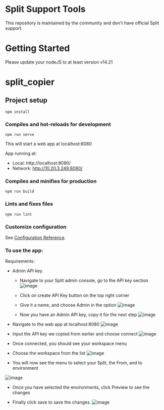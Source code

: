# Split Support Tools
This repository is maintained by the community and don't have official Split support.

# Getting Started
Please update your nodeJS to at least version v14.21 


# split_copier

## Project setup
```
npm install
```

### Compiles and hot-reloads for development

```
npm run serve
```
This will start a web app at localhost:8080

  App running at:
  - Local:   http://localhost:8080/ 
  - Network: http://10.20.3.249:8080/

### Compiles and minifies for production
```
npm run build
```

### Lints and fixes files
```
npm run lint
```

### Customize configuration
See [Configuration Reference](https://cli.vuejs.org/config/).

### To use the app:

Requirements: 
 - Admin API key.
    - Navigate to your Split admin console, go to the API key section 
    ![image](https://user-images.githubusercontent.com/49971676/213550551-04a54aa9-d858-4b21-967a-45a7f1b69e8e.png)

    - Click on create API Key button on the top right corner
    
    - Give it a name, and choose Admin in the option
    ![image](https://user-images.githubusercontent.com/49971676/213553660-8a5cecdb-51f3-483e-998e-5422eef6191d.png)

    - Now you have an Admin API key, copy it for the next step
    ![image](https://user-images.githubusercontent.com/49971676/213553690-06b731a2-3f53-4a2e-a20c-076c49a7c07c.png)


- Navigate to the web app at localhost:8080
![image](https://user-images.githubusercontent.com/49971676/213553712-7422c85a-eea9-4d82-9254-b4fc8465b123.png)

- Input the API key we copied from earlier and choose connect
![image](https://user-images.githubusercontent.com/49971676/213553746-d81ae430-4aa8-4ae6-8700-d8de65bd300f.png)

- Once connected, you should see your workspace menu

- Choose the workspace from the list
![image](https://user-images.githubusercontent.com/49971676/213553914-c068f1fb-f058-45b7-b0e3-2072091e5fa7.png)

- You will now see the menu to select your Split, the From, and to environment

![image](https://user-images.githubusercontent.com/49971676/213553978-9f46ee32-d44c-40a1-b148-ec5aacc9b515.png)

- Once you have selected the environments, click Preview to see the changes

- Finally click save to save the changes.
![image](https://user-images.githubusercontent.com/49971676/213554044-24792007-c894-4a29-8521-2dfeec1f73ce.png)

